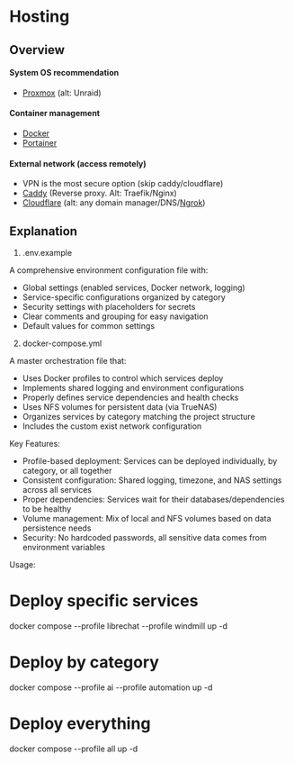 # Hosting

## Overview
#### System OS recommendation
- [Proxmox](./proxmox/README.md) (alt: Unraid)

#### Container management
- [Docker](./docker/README.md)
- [Portainer](./portainer/README.md)

#### External network (access remotely)
- VPN is the most secure option (skip caddy/cloudflare)
- [Caddy](./caddy/README.md) (Reverse proxy. Alt: Traefik/Nginx)
- [Cloudflare](./cloudflare/README.md) (alt: any domain manager/DNS/[Ngrok](../graveyard/ngrok/README.md))

## Explanation
  1. .env.example

  A comprehensive environment configuration file with:
  - Global settings (enabled services, Docker network, logging)
  - Service-specific configurations organized by category
  - Security settings with placeholders for secrets
  - Clear comments and grouping for easy navigation
  - Default values for common settings

  2. docker-compose.yml

  A master orchestration file that:
  - Uses Docker profiles to control which services deploy
  - Implements shared logging and environment configurations
  - Properly defines service dependencies and health checks
  - Uses NFS volumes for persistent data (via TrueNAS)
  - Organizes services by category matching the project structure
  - Includes the custom exist network configuration

  Key Features:

  - Profile-based deployment: Services can be deployed individually, by category, or all
  together
  - Consistent configuration: Shared logging, timezone, and NAS settings across all services
  - Proper dependencies: Services wait for their databases/dependencies to be healthy
  - Volume management: Mix of local and NFS volumes based on data persistence needs
  - Security: No hardcoded passwords, all sensitive data comes from environment variables

  Usage:

  # Deploy specific services
  docker compose --profile librechat --profile windmill up -d

  # Deploy by category
  docker compose --profile ai --profile automation up -d

  # Deploy everything
  docker compose --profile all up -d
